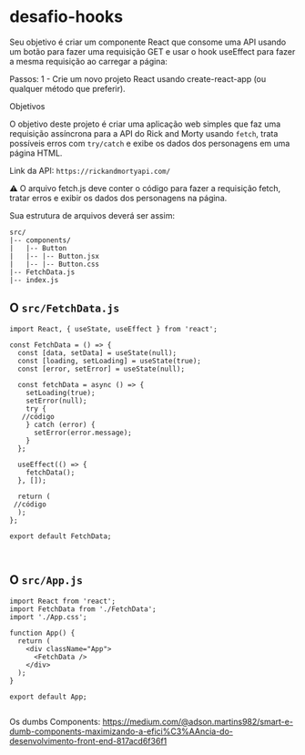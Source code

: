 # desafio-hooks


Seu objetivo é criar um componente React que consome uma API usando um botão para fazer uma requisição GET e usar o hook useEffect para fazer a mesma requisição ao carregar a página:


Passos:
1 - Crie um novo projeto React usando create-react-app (ou qualquer método que preferir).

Objetivos

O objetivo deste projeto é criar uma aplicação web simples que faz uma requisição assíncrona para a API do Rick and Morty usando `fetch`, trata possíveis erros com `try/catch` e exibe os dados dos personagens em uma página HTML.


Link da API: `https://rickandmortyapi.com/`


:warning: 
O arquivo fetch.js deve conter o código para fazer a requisição fetch, tratar erros e exibir os dados dos personagens na página.




Sua estrutura de arquivos deverá ser assim:

~~~
src/
|-- components/
|   |-- Button
|   |-- |-- Button.jsx
|   |-- |-- Button.css
|-- FetchData.js
|-- index.js
~~~




## O `src/FetchData.js`
~~~
import React, { useState, useEffect } from 'react';

const FetchData = () => {
  const [data, setData] = useState(null);
  const [loading, setLoading] = useState(true);
  const [error, setError] = useState(null);

  const fetchData = async () => {
    setLoading(true);
    setError(null);
    try {
   //código
    } catch (error) {
      setError(error.message);
    } 
  };

  useEffect(() => {
    fetchData();
  }, []);

  return (
 //código
  );
};

export default FetchData;



~~~
## O `src/App.js`
~~~
import React from 'react';
import FetchData from './FetchData';
import './App.css';

function App() {
  return (
    <div className="App">
      <FetchData />
    </div>
  );
}

export default App;


~~~


Os dumbs Components: https://medium.com/@adson.martins982/smart-e-dumb-components-maximizando-a-efici%C3%AAncia-do-desenvolvimento-front-end-817acd6f36f1
